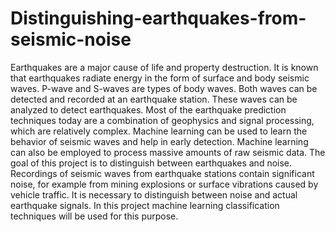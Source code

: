 # Distinguishing-earthquakes-from-seismic-noise

Earthquakes are a major cause of life and property destruction. It is known that earthquakes radiate energy in the form of surface and body seismic waves. P-wave and S-waves are types of body waves. Both waves can be detected and recorded at an earthquake station. These waves can be analyzed to detect earthquakes. Most of the earthquake prediction techniques today are a combination of geophysics and signal processing, which are relatively complex. Machine learning can be used to learn the behavior of seismic waves and help in early detection. Machine learning can also be employed to process massive amounts of raw seismic data. The goal of this project is to distinguish between earthquakes and noise. Recordings of seismic waves from earthquake stations contain significant noise, for example from mining explosions or surface vibrations caused by vehicle traffic. It is necessary to distinguish between noise and actual earthquake signals. In this project machine learning classification techniques will be used for this purpose.
